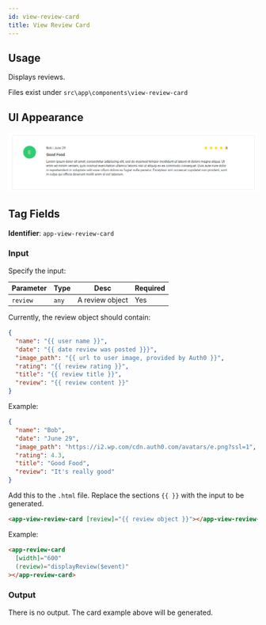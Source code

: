 ```yaml
---
id: view-review-card
title: View Review Card
---
```


## Usage

Displays reviews.

Files exist under `src\app\components\view-review-card`

## UI Appearance

![alt text](../../static/img/examples/view-review-card.PNG "View Review Card")

## Tag Fields

**Identifier**: `app-view-review-card`

### Input

Specify the input:

| Parameter | Type  | Desc            | Required |
| --------- | ----- | --------------- | -------- |
| `review`  | `any` | A review object | Yes      |

Currently, the review object should contain:

```json
{
  "name": "{{ user name }}",
  "date": "{{ date review was posted }}}",
  "image_path": "{{ url to user image, provided by Auth0 }}",
  "rating": "{{ review rating }}",
  "title": "{{ review title }}",
  "review": "{{ review content }}"
}
```

Example:

```json
{
  "name": "Bob",
  "date": "June 29",
  "image_path": "https://i2.wp.com/cdn.auth0.com/avatars/e.png?ssl=1",
  "rating": 4.3,
  "title": "Good Food",
  "review": "It's really good"
}
```

Add this to the `.html` file. Replace the sections `{{ }}` with the input to be generated.

```html
<app-view-review-card [review]="{{ review object }}"></app-view-review-card>
```

Example:

```html
<app-review-card
  [width]="600"
  (review)="displayReview($event)"
></app-review-card>
```

### Output

There is no output. The card example above will be generated.
